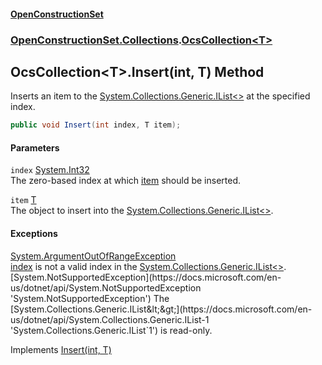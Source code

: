 #### [OpenConstructionSet](index.md 'index')
### [OpenConstructionSet.Collections](index.md#OpenConstructionSet_Collections 'OpenConstructionSet.Collections').[OcsCollection&lt;T&gt;](CpJitxHTJ7jJqLOu30sQbg.md 'OpenConstructionSet.Collections.OcsCollection&lt;T&gt;')
## OcsCollection&lt;T&gt;.Insert(int, T) Method
Inserts an item to the [System.Collections.Generic.IList&lt;&gt;](https://docs.microsoft.com/en-us/dotnet/api/System.Collections.Generic.IList-1 'System.Collections.Generic.IList`1') at the specified index.
```csharp
public void Insert(int index, T item);
```
#### Parameters
<a name='OpenConstructionSet_Collections_OcsCollection_T__Insert(int_T)_index'></a>
`index` [System.Int32](https://docs.microsoft.com/en-us/dotnet/api/System.Int32 'System.Int32')  
The zero-based index at which [item](QUGGGYynJ5EtaOIbJa1yeA.md#OpenConstructionSet_Collections_OcsCollection_T__Insert(int_T)_item 'OpenConstructionSet.Collections.OcsCollection&lt;T&gt;.Insert(int, T).item') should be inserted.
  
<a name='OpenConstructionSet_Collections_OcsCollection_T__Insert(int_T)_item'></a>
`item` [T](CpJitxHTJ7jJqLOu30sQbg.md#OpenConstructionSet_Collections_OcsCollection_T__T 'OpenConstructionSet.Collections.OcsCollection&lt;T&gt;.T')  
The object to insert into the [System.Collections.Generic.IList&lt;&gt;](https://docs.microsoft.com/en-us/dotnet/api/System.Collections.Generic.IList-1 'System.Collections.Generic.IList`1').
  
#### Exceptions
[System.ArgumentOutOfRangeException](https://docs.microsoft.com/en-us/dotnet/api/System.ArgumentOutOfRangeException 'System.ArgumentOutOfRangeException')  
[index](QUGGGYynJ5EtaOIbJa1yeA.md#OpenConstructionSet_Collections_OcsCollection_T__Insert(int_T)_index 'OpenConstructionSet.Collections.OcsCollection&lt;T&gt;.Insert(int, T).index') is not a valid index in the [System.Collections.Generic.IList&lt;&gt;](https://docs.microsoft.com/en-us/dotnet/api/System.Collections.Generic.IList-1 'System.Collections.Generic.IList`1').
[System.NotSupportedException](https://docs.microsoft.com/en-us/dotnet/api/System.NotSupportedException 'System.NotSupportedException')  
The [System.Collections.Generic.IList&lt;&gt;](https://docs.microsoft.com/en-us/dotnet/api/System.Collections.Generic.IList-1 'System.Collections.Generic.IList`1') is read-only.

Implements [Insert(int, T)](https://docs.microsoft.com/en-us/dotnet/api/System.Collections.Generic.IList-1.Insert#System_Collections_Generic_IList_1_Insert_System_Int32,_0_ 'System.Collections.Generic.IList`1.Insert(System.Int32,`0)')  
